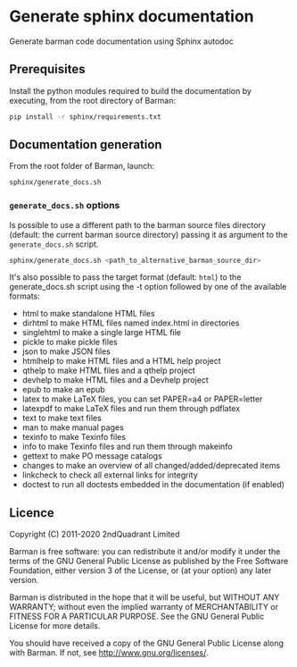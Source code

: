 # Generate sphinx documentation

Generate barman code documentation using Sphinx autodoc

## Prerequisites

Install the python modules required to build the documentation
by executing, from the root directory of Barman:

``` bash
pip install -r sphinx/requirements.txt
```

## Documentation generation

From the root folder of Barman, launch:

``` bash
sphinx/generate_docs.sh
```


### `generate_docs.sh` options

Is possible to use a different path to the barman source files
directory (default: the current barman source directory) passing it
as argument to the `generate_docs.sh` script.

``` bash
sphinx/generate_docs.sh <path_to_alternative_barman_source_dir>
```

It's also possible to pass the target format (default: `html`)
to the generate_docs.sh script using the -t option followed by
one of the available formats:

*  html       to make standalone HTML files
*  dirhtml    to make HTML files named index.html in directories
*  singlehtml to make a single large HTML file
*  pickle     to make pickle files
*  json       to make JSON files
*  htmlhelp   to make HTML files and a HTML help project
*  qthelp     to make HTML files and a qthelp project
*  devhelp    to make HTML files and a Devhelp project
*  epub       to make an epub
*  latex      to make LaTeX files, you can set PAPER=a4 or PAPER=letter
*  latexpdf   to make LaTeX files and run them through pdflatex
*  text       to make text files
*  man        to make manual pages
*  texinfo    to make Texinfo files
*  info       to make Texinfo files and run them through makeinfo
*  gettext    to make PO message catalogs
*  changes    to make an overview of all changed/added/deprecated items
*  linkcheck  to check all external links for integrity
*  doctest    to run all doctests embedded in the documentation (if enabled)

## Licence

Copyright (C) 2011-2020 2ndQuadrant Limited

Barman is free software: you can redistribute it and/or modify
it under the terms of the GNU General Public License as published by
the Free Software Foundation, either version 3 of the License, or
(at your option) any later version.

Barman is distributed in the hope that it will be useful,
but WITHOUT ANY WARRANTY; without even the implied warranty of
MERCHANTABILITY or FITNESS FOR A PARTICULAR PURPOSE.  See the
GNU General Public License for more details.

You should have received a copy of the GNU General Public License
along with Barman.  If not, see <http://www.gnu.org/licenses/>.
